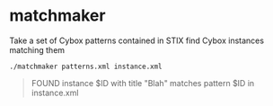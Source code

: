 matchmaker
==========

Take a set of Cybox patterns contained in STIX find Cybox instances matching them

`./matchmaker patterns.xml instance.xml`
> FOUND instance $ID with title "Blah" matches pattern $ID in instance.xml 
